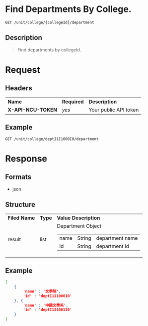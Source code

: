 # Find Departments By College.

```
GET /unit/college/{collegeId}/department
```

## Description
> Find departments by collegeId.

# Request
## Headers
<table>
  <tr>
    <td><b>Name</b></td>
    <td><b>Required</b></td>
    <td><b>Description</b></td>
  </tr>
  <tr>
    <td><b>X-API-NCU-TOKEN</b></td>
    <td><i>yes</i></td>
    <td>Your public API token</td>
  </tr>
</table>

## Example
```
GET /unit/college/deptI1I1000I0/department
```

# Response

## Formats
- json

## Structure
<table>
    <tr>
		<td><b>Filed Name</b></td>
		<td><b>Type</b></td>
		<td><b>Value Description</b></td>
	</tr>
    <tr>
        <td>result</td>
        <td>list</td>
        <td>
			Department Object
            <table>
                <tr>
                    <td>name</td>
                    <td>String</td>
                    <td>department name</td>
                </tr>
                <tr>
                    <td>id</td>
                    <td>String</td>
                    <td>department Id</td>
                </tr>
            </table>
        </td>
    </tr>
</table>

## Example
```json
[
	{
		'name' : '文學院',
		'id' : 'deptI1I1000I0'
	}, {
		'name' : '中國文學系',
		'id' : 'deptI1I1001I0'
	}
]
```